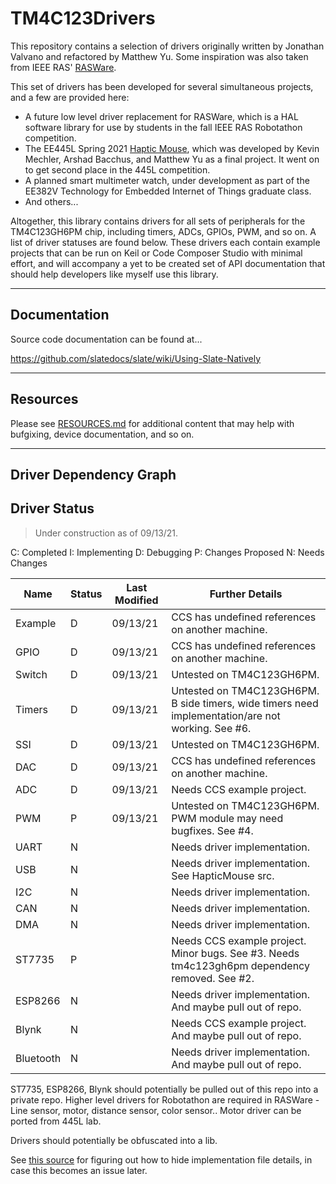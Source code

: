 # TM4C123Drivers

This repository contains a selection of drivers originally written by Jonathan Valvano and refactored by Matthew Yu. Some inspiration was also taken from IEEE RAS' [RASWare](https://github.com/ut-ras/Rasware).

This set of drivers has been developed for several simultaneous projects, and a few are provided here:
* A future low level driver replacement for RASWare, which is a HAL software library for use by students in the fall IEEE RAS Robotathon competition.
* The EE445L Spring 2021 [Haptic Mouse](https://www.youtube.com/watch?v=ZX0DsBXqy6Q), which was developed by Kevin Mechler, Arshad Bacchus, and Matthew Yu as a final project. It went on to get second place in the 445L competition.
* A planned smart multimeter watch, under development as part of the EE382V Technology for Embedded Internet of Things graduate class.
* And others...

Altogether, this library contains drivers for all sets of peripherals for the TM4C123GH6PM chip, including timers, ADCs, GPIOs, PWM, and so on. A list of driver statuses are found below. These drivers each contain example projects that can be run on Keil or Code Composer Studio with minimal effort, and will accompany a yet to be created set of API documentation that should help developers like myself use this library.

---

## Documentation

Source code documentation can be found at...

<https://github.com/slatedocs/slate/wiki/Using-Slate-Natively>


---

## Resources

Please see [RESOURCES.md](resources/RESOURCES.md) for additional content that may help with bufgixing, device documentation, and so on.

---

## Driver Dependency Graph


## Driver Status
> Under construction as of 09/13/21.

C: Completed
I: Implementing
D: Debugging
P: Changes Proposed
N: Needs Changes

| Name              | Status    | Last Modified    | Further Details                                                                                    |
|-------------------|-----------|------------------|----------------------------------------------------------------------------------------------------|
| Example           | D         | 09/13/21         | CCS has undefined references on another machine.                                                   |
| GPIO              | D         | 09/13/21         | CCS has undefined references on another machine.                                                   |
| Switch            | D         | 09/13/21         | Untested on TM4C123GH6PM.                                                                          |
| Timers            | D         | 09/13/21         | Untested on TM4C123GH6PM. B side timers, wide timers need implementation/are not working. See #6.  |
| SSI               | D         | 09/13/21         | Untested on TM4C123GH6PM.                                                                          |
| DAC               | D         | 09/13/21         | CCS has undefined references on another machine.                                                   |
| ADC               | D         | 09/13/21         | Needs CCS example project.                                                                         |
| PWM               | P         | 09/13/21         | Untested on TM4C123GH6PM. PWM module may need bugfixes. See #4.                                    |
| UART              | N         |                  | Needs driver implementation.                                                                       |
| USB               | N         |                  | Needs driver implementation. See HapticMouse src.                                                  |
| I2C               | N         |                  | Needs driver implementation.                                                                       |
| CAN               | N         |                  | Needs driver implementation.                                                                       |
| DMA               | N         |                  | Needs driver implementation.                                                                       |
| ST7735            | P         |                  | Needs CCS example project. Minor bugs. See #3. Needs tm4c123gh6pm dependency removed. See #2.      |
| ESP8266           | N         |                  | Needs driver implementation. And maybe pull out of repo.                                           |
| Blynk             | N         |                  | Needs CCS example project. And maybe pull out of repo.                                             |
| Bluetooth         | N         |                  | Needs driver implementation. And maybe pull out of repo.                                           |

ST7735, ESP8266, Blynk should potentially be pulled out of this repo into a private repo.
Higher level drivers for Robotathon are required in RASWare - Line sensor, motor, distance sensor, color sensor..
Motor driver can be ported from 445L lab.

Drivers should potentially be obfuscated into a lib.


See [this source](https://renenyffenegger.ch/notes/development/languages/C-C-plus-plus/GCC/create-libraries/index) for figuring out how to hide implementation file details, in case this becomes an issue later.